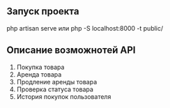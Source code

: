 ## Запуск проекта
php artisan serve или php -S localhost:8000 -t public/

## Описание возможнотей API 
1. Покупка товара
2. Аренда товара
3. Продление аренды товара
4. Проверка статуса товара
5. История покупок пользователя
